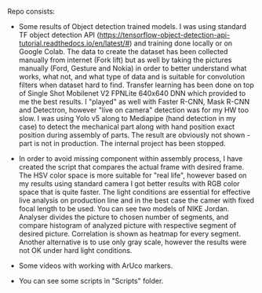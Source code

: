 Repo consists:

 - Some results of Object detection trained models. I was using standard TF object detection API (https://tensorflow-object-detection-api-tutorial.readthedocs.io/en/latest/#) and training done locally or on Google Colab. The data to create the dataset has been collected manually from internet (Fork lift) but as well by taking the pictures manually (Ford, Gesture and Nokia) in order to better understand what works, what not, and what type of data and is suitable for convolution filters when dataset hard to find. Transfer learning has been done on top of Single Shot Mobilenet V2 FPNLite 640x640 DNN which provided to me the best results. I "played" as well with Faster R-CNN, Mask R-CNN and Detectron, however "live on camera" detection was for my HW too slow. I was using Yolo v5 along to Mediapipe (hand detection in my case) to detect the mechanical part along with hand position exact position during assembly of parts. The result are obviously not shown - part is not in production. The internal project has been stopped.  
 
 - In order to avoid missing component within assembly process, I have created the script that compares the actual frame with desired frame. The HSV color space is more suitable for "real life", however based on my results using standard camera I got better results with RGB color space that is quite faster. The light conditions are essential for effective live analysis on production line and in the best case the camer with fixed focal length to be used. You can see two models of NIKE Jordan. Analyser divides the picture to chosen number of segments, and compare histogram of analyzed picture with respective segment of desired picture. Correlation is shown as heatmap for every segment. Another alternative is to use only gray scale, however the results were not OK under hard light conditions. 
 
 - Some videos with working with ArUco markers. 
 
 - You can see some scripts in "Scripts" folder. 
